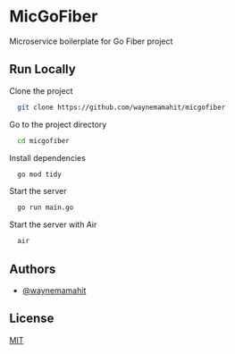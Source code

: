 
# MicGoFiber

Microservice boilerplate for Go Fiber project

## Run Locally

Clone the project

```bash
  git clone https://github.com/waynemamahit/micgofiber
```

Go to the project directory

```bash
  cd micgofiber
```

Install dependencies

```bash
  go mod tidy
```

Start the server

```bash
  go run main.go
```

Start the server with Air

```bash
  air
```


## Authors

- [@waynemamahit](https://www.github.com/waynemamahit)


## License

[MIT](https://choosealicense.com/licenses/mit/)
